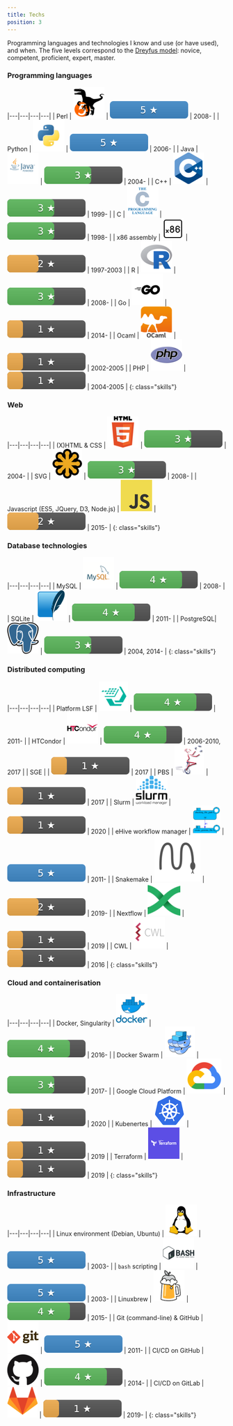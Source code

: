```yaml
---
title: Techs
position: 3
---
```


Programming languages and technologies I know and use (or have used), and
when.
The five levels correspond to the [Dreyfus
model](https://en.wikipedia.org/wiki/Dreyfus_model_of_skill_acquisition):
novice, competent, proficient, expert, master.

### Programming languages

|---|---|---|---|
| Perl | ![topic](/assets/img/topics/perl.png) | ![5 &#x2605;](/assets/img/5.svg) | 2008- |
| Python | ![topic](/assets/img/topics/python.png) | ![5 &#x2605;](/assets/img/5.svg) | 2006- |
| Java | ![topic](/assets/img/topics/java.png) | ![3 &#x2605;](/assets/img/3.svg) | 2004- |
| C++ | ![topic](/assets/img/topics/cpp.png) | ![3 &#x2605;](/assets/img/3.svg) | 1999- |
| C | ![topic](/assets/img/topics/c.png) | ![3 &#x2605;](/assets/img/3.svg) | 1998- |
| x86 assembly | ![topic](/assets/img/topics/x86.png) | ![2 &#x2605;](/assets/img/2.svg) | 1997-2003 |
| R | ![topic](/assets/img/topics/r.png) | ![3 &#x2605;](/assets/img/3.svg) | 2008- |
| Go | ![topic](/assets/img/topics/go.png) | ![1 &#x2605;](/assets/img/1.svg) | 2014- |
| Ocaml | ![topic](/assets/img/topics/ocaml.png) | ![1 &#x2605;](/assets/img/1.svg) | 2002-2005 |
| PHP | ![topic](/assets/img/topics/php.png) | ![1 &#x2605;](/assets/img/1.svg) | 2004-2005 |
{: class="skills"}

### Web

|---|---|---|---|
| (X)HTML &amp; CSS | ![topic](/assets/img/topics/html.png) | ![3 &#x2605;](/assets/img/3.svg) | 2004- |
| SVG | ![topic](/assets/img/topics/svg.png) | ![3 &#x2605;](/assets/img/3.svg) | 2008- |
| Javascript (ES5, JQuery, D3, Node.js) | ![topic](/assets/img/topics/javascript.png) | ![2 &#x2605;](/assets/img/2.svg) | 2015- |
{: class="skills"}

### Database technologies

|---|---|---|---|
| MySQL | ![topic](/assets/img/topics/mysql.png) | ![4 &#x2605;](/assets/img/4.svg) | 2008- |
| SQLite | ![topic](/assets/img/topics/sqlite.png) | ![4 &#x2605;](/assets/img/4.svg) | 2011- |
| PostgreSQL| ![topic](/assets/img/topics/postgresql.png) | ![3 &#x2605;](/assets/img/3.svg) | 2004, 2014- |
{: class="skills"}

### Distributed computing

|---|---|---|---|
| Platform LSF | ![topic](/assets/img/topics/lsf.png) | ![4 &#x2605;](/assets/img/4.svg) | 2011- |
| HTCondor | ![topic](/assets/img/topics/htcondor.png) | ![4 &#x2605;](/assets/img/4.svg) | 2006-2010, 2017 |
| SGE | | ![1 &#x2605;](/assets/img/1.svg) | 2017 |
| PBS | ![topic](/assets/img/topics/pbs.png) | ![1 &#x2605;](/assets/img/1.svg) | 2017 |
| Slurm | ![topic](/assets/img/topics/slurm.png) | ![1 &#x2605;](/assets/img/1.svg) | 2020 |
| eHive workflow manager | ![topic](/assets/img/topics/guihive.png) | ![5 &#x2605;](/assets/img/5.svg) | 2011- |
| Snakemake | ![topic](/assets/img/topics/snakemake.png) | ![2 &#x2605;](/assets/img/2.svg) | 2019- |
| Nextflow | ![topic](/assets/img/topics/nextflow.png) | ![1 &#x2605;](/assets/img/1.svg) | 2019 |
| CWL | ![topic](/assets/img/topics/cwl.png) | ![1 &#x2605;](/assets/img/1.svg) | 2016 |
{: class="skills"}

### Cloud and containerisation

|---|---|---|---|
| Docker, Singularity | ![topic](/assets/img/topics/docker.png) | ![4 &#x2605;](/assets/img/4.svg) | 2016- |
| Docker Swarm | ![topic](/assets/img/topics/swarm.png) | ![3 &#x2605;](/assets/img/3.svg) | 2017- |
| Google Cloud Platform | ![topic](/assets/img/topics/googlecloud.png) | ![1 &#x2605;](/assets/img/1.svg) | 2020 |
| Kubenertes | ![topic](/assets/img/topics/kubernetes.png) | ![1 &#x2605;](/assets/img/1.svg) | 2019 |
| Terraform | ![topic](/assets/img/topics/terraform.png) | ![1 &#x2605;](/assets/img/1.svg) | 2019 |
{: class="skills"}

### Infrastructure

|---|---|---|---|
| Linux environment (Debian, Ubuntu) | ![topic](/assets/img/topics/linux.png) | ![5 &#x2605;](/assets/img/5.svg) | 2003- |
| `bash` scripting | ![topic](/assets/img/topics/bash.png) | ![5 &#x2605;](/assets/img/5.svg) | 2003- |
| Linuxbrew | ![topic](/assets/img/topics/homebrew.png) | ![4 &#x2605;](/assets/img/4.svg) | 2015- |
| Git (command-line) &amp; GitHub | ![topic](/assets/img/topics/git.png) | ![5 &#x2605;](/assets/img/5.svg) | 2011- |
| CI/CD on GitHub | ![topic](/assets/img/topics/github.png) | ![4 &#x2605;](/assets/img/4.svg) | 2014- |
| CI/CD on GitLab | ![topic](/assets/img/topics/gitlab.png) | ![1 &#x2605;](/assets/img/1.svg) | 2019- |
{: class="skills"}

